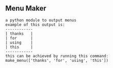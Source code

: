 <h2>Menu Maker</h2>

    a python module to output menus
    example of this output is:
    ------------
    | thanks   |
    | for      |
    | using    |
    | this     |
    ------------
    this can be achieved by running this command:
    make_menu(['thanks', 'for', 'using', 'this'])
